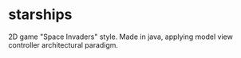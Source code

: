# starships
2D game "Space Invaders" style. Made in java, applying model view controller architectural paradigm.
